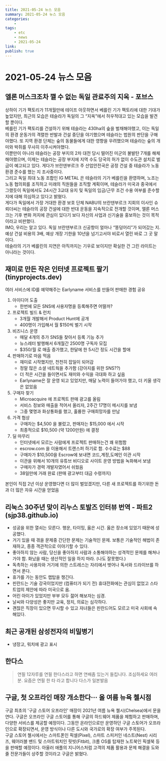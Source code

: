 ```yaml
---
title: 2021-05-24 뉴스 모음
summary: 2021-05-24 뉴스 모음
categories:
    - 
tags:
    - etc
    - news
    - 2021-05-24
link: 
publish: true
---
```


# 2021-05-24 뉴스 모음

## 엘론 머스크조차 깰 수 없는 독일 관료주의 지옥 - 포브스

상하이 기가 팩토리가 11개월만에 테이프 아웃하면서 베를린 기가 팩토리에 대한 기대가 높았지만, 최근의 모습은 테슬라가 독일의 그 “지옥”에서 허우적대고 있는 모습을 발견할 뿐이다.  
베를린 기가 팩토리를 건설하기 위해 테슬라는 430ha의 숲을 벌채해야했고, 이는 독일의 환경 운동가의 격렬한 반발과 건설 중단을 야기했으며 테슬라는 법원의 판단을 구해야했다. 또 지역 환경 단체는 숲의 동물들에게 대한 영향을 우려했으며 테슬라는 숲의 개미와 박쥐를 무사히 이주시켜야했다.  
이뿐만이 아니라 테슬라는 공장 부지의 2차 대전 당시 떨어진 미군의 불발탄 7개를 해체해야했으며, 이제는 테슬라는 공장 부지에 지역 수도 당국의 허가 없이 수도관 설치로 벌금이 예고되고 있다. 게다가 브란덴부르크 주 산업안전국은 공정 건설 중 테슬라가 노동 환경 준수를 했는 지 조사중이다.  
그리고 독일 최대 노동 조합인 IG METAL 은 테슬라의 기가 베를린을 환영하며, 노조는 노동 협의회를 조직하고 미래의 직원들을 조직할 계획이며, 테슬라가 미국과 중국에서 그랬듯이 독일에서도 24시간 3교대 유지 및 독일의 임금/근무 조건 수용 여부를 준수할 지에 대해 의심하고 있다고 밝혔다.  
게다가 독일에서 가장 거대한 환경 보호 단체 NABU의 브란덴부르크 지회의 이사인 슈뢰더씨는 테슬라의 공장 건설에 대한 반대 운동을 지속적으로 전개할 것이며, 엘론 머스크는 기후 변화 저지에 관심이 있다기 보다 자신의 사업과 신기술을 홍보하는 것이 목적이라고 비판했다.  
IMO, 우리는 알고 있다. 독일 브란덴부르크 신공항이 얼마나 “똥덩어리”가 되어갔는 지. 예상 건설 비용의 3배, 예상 개장 기한을 10년을 넘기고서야 비로서 열린 바로 그 곳 말이다.  
테슬라의 기가 베를린의 지연은 아직까지는 기우로 보이지만 확실한 건 그린 라이트는 아니라는 것이다.

## 재미로 만든 작은 인터넷 프로젝트 팔기 (tinyprojects.dev)

 여러 서비스에 ID를 예약해주는 Earlyname 서비스를 만들어 판매한 경험 공유

1. 아이디어 도출
   - 한번에 모든 SNS에 사용자명을 등록해주면 어떨까?
2. 프로젝트 빌드 & 런치
   - 3개월 개발해서 Product Hunt에 공개
   - 400명이 가입해서 월 $150씩 벌기 시작
3. 비즈니스 운영
   - 매달 4개의 추가 SNS들 찾아서 등록 기능 추가
   - 뉴스레터 발행해서 6개월간 2500명 구독자 모집
   - $350/월 로 매출 증가했고, 한달에 한 5시간 정도 시간을 할애
4. 판매하기로 마음 먹음
   - 재미로 시작했지만, 천천히 잡일이 되어감 
   - 정말 많은 소셜 네트웍을 추가함 (강아지를 위한 SNS??)
   - 더 적은 시간을 들이면서도 재미와 수익을 극대화 하고 싶음
   - Earlyname은 잘 운영 되고 있었지만, 매달 노력이 들어가야 했고, 더 키울 생각은 없었음 
5. 구매자 찾기
   - Microacquire 에 프로젝트 판매 광고를 올림
   - 서비스 정보와 매출을 적어서 올리자, 2주간 17명이 메시지를 보냄
   - 그중 몇명과 화상통화를 했고, 훌륭한 구매희망자를 만남
6. 가격 협상
   - 구매자는 $4,500 을 불렀고, 판매자는 $15,000 에서 시작
   - 최종적으로 $10,500 (약 1200만원) 에 결정
7. 딜 마무리
   - 인터넷에서 모르는 사람에게 프로젝트 판매하는건 꽤 위험함
   - escrow.com 을 이용해서 트랜스퍼 하기로 함. 수수료는 $88
   - 구매자가 $10,500을 Escrow에 보내면 코드,계정,도메인 이관 시작 
   - 이관을 위해서 10개의 유튜브 비디오로 사이트 운영 방법을 녹화해서 보냄 
   - 구매자가 경력 개발자였어서 쉬웠음
   - 38일만에 거래 완료 (판매 광고부터 대금 수령까지)

본인이 직접 2년 이상 운영했다면 더 많이 벌었겠지만, 다른 새 프로젝트를 하기위한 돈과 더 많은 자유 시간을 얻었음

## 리눅스 30주년 맞이 리누스 토발즈 인터뷰 번역 - 파트2 (sjp38.github.io)

- 성공을 위한 열쇠는 모른다. 행운, 타이밍, 옳은 시간. 옳은 장소에 있었기 때문에 성공했다.
- 거기 있을 때 겪을 문제중 간단한 문제는 기술적인 문제. 보통은 기술적인 해법이 존재하고, 종종 객관적으로 이야기할 수 있다.
- 좋아하지 않는 사람, 당신을 좋아하지 사람과 소통해야하는 성격적인 문제를 해쳐나가야 함. 화났을 때는 생산적인 일을 하지 마라. (나도 잘못했다.)
- 독촉하는 사용자와 거기에 의한 스트레스는 자리에서 벗어나 독서와 드라이브를 하면서 푼다.
- 휴가를 가는 동안도 랩탑을 챙긴다.
- 핀란드는 기술 강국이었지만 (컴퓨터가 되기 전) 휴대전화에는 관심이 없었고 스타트업의 제안에 따라 미국으로 옴.
- 어린 아이가 있었지만 부부 모두 젊어 해보자는 심경.
- 날씨와 다양성은 좋지만 교육, 정치, 의료는 심각하다.
- 괜찮은 직장이 있으면 무시할 수 있고 자녀들은 핀란드어도 모르고 미국 사회에 속해있다.

## 최근 공개된 삼성전자의 비밀병기

- 냉장고, 워치에 광고 표시

## 한다스

> 연필 12자루를
> 연필 한다스라고 하면 연배좀 있는거 들킵니다.
> 조심하세요 여러분.
> 요즘은 연필 한 타  라고 합니다
> 다스가 일본발음

## 구글, 첫 오프라인 매장 개소한다··· 올 여름 뉴욕 첼시점

구글 최초의 '구글 스토어 오프라인' 매장이 2021년 여름 뉴욕 첼시(Chelsea)에서 문을 연다. 구글은 오프라인 구글 스토어를 통해 구글의 하드웨어 제품을 체험하고 판매하며, 다양한 서비스를 제공할 예정이다. 그동안 온라인으로만 운영하던 구글 스토어가 오프라인으로 확장되면서, 운영 방식이나 다른 도시와 국가로의 확장 여부가 주목된다.  
구글 스토어 첼시에서는 스마트폰인 픽셀(Pixel), 스마트 스피커인 네스트(Nest) 시리즈, 웨어러블 밴드 및 스마트워치인 핏빗(Fitbit), 크롬 OS를 탑재한 노트북인 픽셀북 등을 판매할 예정이다. 아울러 애플의 지니어스처럼 고객의 제품 활용과 문제 해결을 도와줄 전문가들이 상주할 것이라고 구글은 밝혔다.  
